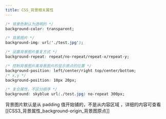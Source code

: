 ```yaml
---
title: CSS_背景相关属性
---
```


```css
/* 背景色默认为透明的 */
background-color: transparent;

/* 背景图片 */
background-img: url('./test.jpg');

/* 设置背景图片重复方式 */
background-repeat: repeat/no-repeat/repeat-x/repeat-y;

/* 控制背景图片离背景图片的显示原点的位置 */
background-position: left/center/right top/center/bottom;
/* x,y */
background-position: 10px 20px;

/* 复合属性，不区分顺序 */
background: skyblue url(./test.jpg) no-repeat 300px;
```

背景图片默认是从 padding 值开始铺的，不是从内容区域 ，详细的内容可查看 [[CSS3_背景属性_background-origin_背景图原点]]

